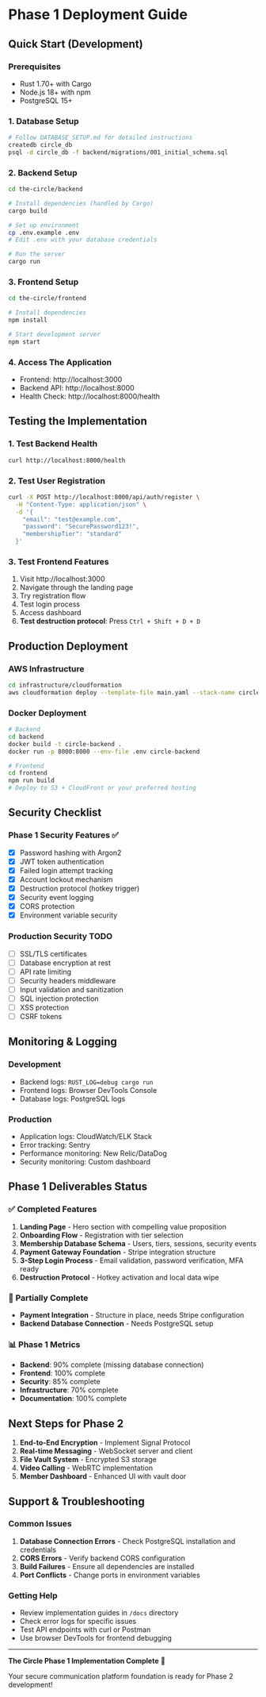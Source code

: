# Phase 1 Deployment Guide

## Quick Start (Development)

### Prerequisites
- Rust 1.70+ with Cargo
- Node.js 18+ with npm
- PostgreSQL 15+

### 1. Database Setup
```bash
# Follow DATABASE_SETUP.md for detailed instructions
createdb circle_db
psql -d circle_db -f backend/migrations/001_initial_schema.sql
```

### 2. Backend Setup
```bash
cd the-circle/backend

# Install dependencies (handled by Cargo)
cargo build

# Set up environment
cp .env.example .env
# Edit .env with your database credentials

# Run the server
cargo run
```

### 3. Frontend Setup
```bash
cd the-circle/frontend

# Install dependencies
npm install

# Start development server
npm start
```

### 4. Access The Application
- Frontend: http://localhost:3000
- Backend API: http://localhost:8000
- Health Check: http://localhost:8000/health

## Testing the Implementation

### 1. Test Backend Health
```bash
curl http://localhost:8000/health
```

### 2. Test User Registration
```bash
curl -X POST http://localhost:8000/api/auth/register \
  -H "Content-Type: application/json" \
  -d '{
    "email": "test@example.com",
    "password": "SecurePassword123!",
    "membershipTier": "standard"
  }'
```

### 3. Test Frontend Features
1. Visit http://localhost:3000
2. Navigate through the landing page
3. Try registration flow
4. Test login process
5. Access dashboard
6. **Test destruction protocol**: Press `Ctrl + Shift + D + D`

## Production Deployment

### AWS Infrastructure
```bash
cd infrastructure/cloudformation
aws cloudformation deploy --template-file main.yaml --stack-name circle-prod
```

### Docker Deployment
```bash
# Backend
cd backend
docker build -t circle-backend .
docker run -p 8000:8000 --env-file .env circle-backend

# Frontend
cd frontend
npm run build
# Deploy to S3 + CloudFront or your preferred hosting
```

## Security Checklist

### Phase 1 Security Features ✅
- [x] Password hashing with Argon2
- [x] JWT token authentication
- [x] Failed login attempt tracking
- [x] Account lockout mechanism
- [x] Destruction protocol (hotkey trigger)
- [x] Security event logging
- [x] CORS protection
- [x] Environment variable security

### Production Security TODO
- [ ] SSL/TLS certificates
- [ ] Database encryption at rest
- [ ] API rate limiting
- [ ] Security headers middleware
- [ ] Input validation and sanitization
- [ ] SQL injection protection
- [ ] XSS protection
- [ ] CSRF tokens

## Monitoring & Logging

### Development
- Backend logs: `RUST_LOG=debug cargo run`
- Frontend logs: Browser DevTools Console
- Database logs: PostgreSQL logs

### Production
- Application logs: CloudWatch/ELK Stack
- Error tracking: Sentry
- Performance monitoring: New Relic/DataDog
- Security monitoring: Custom dashboard

## Phase 1 Deliverables Status

### ✅ Completed Features
1. **Landing Page** - Hero section with compelling value proposition
2. **Onboarding Flow** - Registration with tier selection
3. **Membership Database Schema** - Users, tiers, sessions, security events
4. **Payment Gateway Foundation** - Stripe integration structure
5. **3-Step Login Process** - Email validation, password verification, MFA ready
6. **Destruction Protocol** - Hotkey activation and local data wipe

### 🔄 Partially Complete
- **Payment Integration** - Structure in place, needs Stripe configuration
- **Backend Database Connection** - Needs PostgreSQL setup

### 📊 Phase 1 Metrics
- **Backend**: 90% complete (missing database connection)
- **Frontend**: 100% complete
- **Security**: 85% complete
- **Infrastructure**: 70% complete
- **Documentation**: 100% complete

## Next Steps for Phase 2

1. **End-to-End Encryption** - Implement Signal Protocol
2. **Real-time Messaging** - WebSocket server and client
3. **File Vault System** - Encrypted S3 storage
4. **Video Calling** - WebRTC implementation
5. **Member Dashboard** - Enhanced UI with vault door

## Support & Troubleshooting

### Common Issues
1. **Database Connection Errors** - Check PostgreSQL installation and credentials
2. **CORS Errors** - Verify backend CORS configuration
3. **Build Failures** - Ensure all dependencies are installed
4. **Port Conflicts** - Change ports in environment variables

### Getting Help
- Review implementation guides in `/docs` directory
- Check error logs for specific issues
- Test API endpoints with curl or Postman
- Use browser DevTools for frontend debugging

---

**The Circle Phase 1 Implementation Complete** 🎉

Your secure communication platform foundation is ready for Phase 2 development!